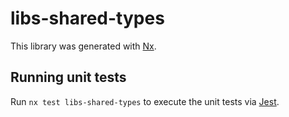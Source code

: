 # libs-shared-types

This library was generated with [Nx](https://nx.dev).

## Running unit tests

Run `nx test libs-shared-types` to execute the unit tests via [Jest](https://jestjs.io).
